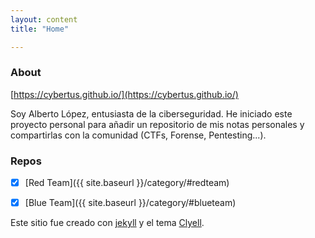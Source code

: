 ```yaml
---
layout: content
title: "Home"

---
```


### About

[https://cybertus.github.io/](https://cybertus.github.io/)


Soy Alberto López, entusiasta de la ciberseguridad. He iniciado este proyecto personal para añadir un repositorio de mis notas personales y compartirlas con la comunidad (CTFs, Forense, Pentesting...).

### Repos

- [x] [Red Team]({{ site.baseurl }}/category/#redteam)
- [x] [Blue Team]({{ site.baseurl }}/category/#blueteam)


Este sitio fue creado con [jekyll](https://github.com/jekyll/jekyll) y el tema [Clyell](https://github.com/gildasio/clyell).

